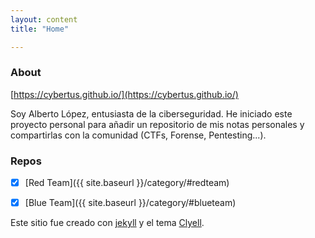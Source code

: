 ```yaml
---
layout: content
title: "Home"

---
```


### About

[https://cybertus.github.io/](https://cybertus.github.io/)


Soy Alberto López, entusiasta de la ciberseguridad. He iniciado este proyecto personal para añadir un repositorio de mis notas personales y compartirlas con la comunidad (CTFs, Forense, Pentesting...).

### Repos

- [x] [Red Team]({{ site.baseurl }}/category/#redteam)
- [x] [Blue Team]({{ site.baseurl }}/category/#blueteam)


Este sitio fue creado con [jekyll](https://github.com/jekyll/jekyll) y el tema [Clyell](https://github.com/gildasio/clyell).

